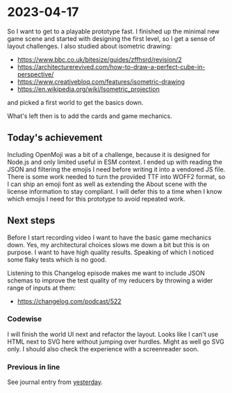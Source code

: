 # 2023-04-17

So I want to get to a playable prototype fast. I finished up the minimal
new game scene and started with designing the first level, so I get a sense of
layout challenges. I also studied about isometric drawing:

* https://www.bbc.co.uk/bitesize/guides/zffhsrd/revision/2
* https://architecturerevived.com/how-to-draw-a-perfect-cube-in-perspective/
* https://www.creativebloq.com/features/isometric-drawing
* https://en.wikipedia.org/wiki/Isometric_projection

and picked a first world to get the basics down.

What's left then is to add the cards and game mechanics.

## Today's achievement

Including OpenMoji was a bit of a challenge, because it is designed for Node.js
and only limited useful in ESM context. I ended up with reading the JSON and
filtering the emojis I need before writing it into a vendored JS file.
There is some work needed to turn the provided TTF into WOFF2 format, so I can
ship an emoji font as well as extending the About scene with the license
information to stay compliant. I will defer this to a time when I know which
emojis I need for this prototype to avoid repeated work.

## Next steps

Before I start recording video I want to have the basic game mechanics down.
Yes, my architectural choices slows me down a bit but this is on purpose.
I want to have high quality results. Speaking of which I noticed some flaky
tests which is no good.

Listening to this Changelog episode makes me want to include JSON schemas to
improve the test quality of my reducers by throwing a wider range of inputs
at them:

* https://changelog.com/podcast/522

### Codewise

I will finish the world UI next and refactor the layout. Looks like I can't use
HTML next to SVG here without jumping over hurdles. Might as well go SVG only.
I should also check the experience with a screenreader soon.

### Previous in line

See journal entry from [yesterday](./2023-04-16.md).
